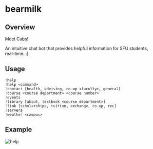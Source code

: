 # bearmilk

## Overview
Meet Cubs!

An intuitive chat bot that provides helpful information for SFU students, real-time. :)


## Usage

```
!help
!help <command>
!contact [health, advising, co-op <faculty>, general]
!course <course department> <course number>
!events
!library [about, textbook <course department>]
!link [scholarships, tuition, exchange, co-op, rec]
!servers
!weather <campus>
```



## Example
![help](https://github.com/dstrigoun/bearmilk/tree/main/resources/readme/help.png?raw=true)


